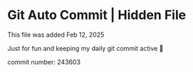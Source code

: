 # Git Auto Commit | Hidden File

This file was added Feb 12, 2025

Just for fun and keeping my daily git commit active 🤪

commit number: 243603
